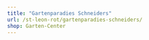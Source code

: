 ```yaml
---
title: "Gartenparadies Schneiders"
url: /st-leon-rot/gartenparadies-schneiders/
shop: Garten-Center
---
```

